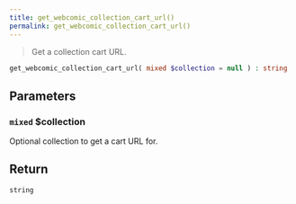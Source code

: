 ```yaml
---
title: get_webcomic_collection_cart_url()
permalink: get_webcomic_collection_cart_url()
---
```


> Get a collection cart URL.

```php
get_webcomic_collection_cart_url( mixed $collection = null ) : string
```

## Parameters

### `mixed` $collection
Optional collection to get a cart URL for.

## Return

`string`
